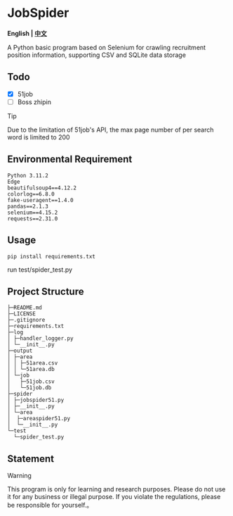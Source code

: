 # JobSpider
 **English | [中文](https://github.com/isixe/JobSpider/blob/main/README-cn.md)**

A Python basic program based on Selenium for crawling recruitment position information, supporting CSV and SQLite data storage

## Todo
- [x] 51job
- [ ] Boss zhipin

> [!TIP]
> Due to the limitation of 51job's API, the max page number of per search word is limited to 200

## Environmental Requirement

```
Python 3.11.2
Edge
beautifulsoup4==4.12.2
colorlog==6.8.0
fake-useragent==1.4.0
pandas==2.1.3
selenium==4.15.2
requests==2.31.0
```

## Usage

```
pip install requirements.txt
```

run test/spider_test.py

## Project Structure

```
├─README.md 
├─LICENSE 
├─.gitignore 
├─requirements.txt 
├─log 
│ ├─handler_logger.py 
│ └─__init__.py 
├─output 
│ ├─area 
│ │ ├─51area.csv 
│ │ └─51area.db  
│ └─job 
│   ├─51job.csv 
│   └─51job.db   
├─spider 
│ ├─jobspider51.py 
│ ├─__init__.py 
│ └─area 
│  ├─areaspider51.py
│  └─__init__.py 
└─test 
  └─spider_test.py 
```

## Statement
> [!WARNING]
> This program is only for learning and research purposes. Please do not use it for any business or illegal purpose. If you violate the regulations, please be responsible for yourself.。
